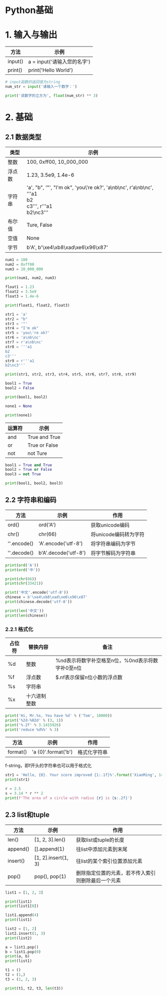 # Python基础

# 1. 输入与输出

| 方法      | 示例                   |
|---------|----------------------|
| input() | a = input('请输入您的名字') |
| print() | print('Hello World') |

```python
# input函数的返回值为string
num_str = input('请输入一个数字：')

print('该数字的立方为', float(num_str) ** 3)
```

# 2. 基础

## 2.1 数据类型

| 类型  | 示例                                                                                                           |
|-----|--------------------------------------------------------------------------------------------------------------|
| 整数  | 100, 0xff00, 10_000_000                                                                                      |
| 浮点数 | 1.23, 3.5e9, 1.4e-6                                                                                          |
| 字符串 | 'a', "b", '"', "I'm ok", 'you\\'re ok?', 'a\nb\nc', r'a\nb\nc', '''a1<br/>b2<br/>c3''', r'''a1<br/>b2\nc3''' |
| 布尔值 | Ture, False                                                                                                  |
| 空值  | None                                                                                                         |
| 字节  | b'A', b'\xe4\xb8\xad\xe6\x96\x87'                                                                            |

```python
num1 = 100
num2 = 0xff00
num3 = 10_000_000

print(num1, num2, num3)

float1 = 1.23
float2 = 3.5e9
float3 = 1.4e-6

print(float1, float2, float3)

str1 = 'a'
str2 = "b"
str3 = '"'
str4 = "I'm ok"
str5 = 'you\'re ok?'
str6 = 'a\nb\nc'
str7 = r'a\nb\nc'
str8 = '''a1
b2
c3'''
str9 = r'''a1
b2\nc3'''

print(str1, str2, str3, str4, str5, str6, str7, str8, str9)

bool1 = True
bool2 = False

print(bool1, bool2)

none1 = None

print(none1)
```

| 运算符 | 示例            |
|-----|---------------|
| and | True and True |
| or  | True or False |
| not | not Ture      |

```python
bool1 = True and True
bool2 = True or False
bool3 = not True

print(bool1, bool2, bool3)
```

## 2.2 字符串和编码

| 方法          | 示例                   | 作用             |
|-------------|----------------------|----------------|
| ord()       | ord('A')             | 获取unicode编码    |
| chr()       | chr(66)              | 将unicode编码转为字符 |
| ''.encode() | 'A'.encode('utf-8')  | 将字符串编码为字节      |
| ''.decode() | b'A'.decode('utf-8') | 将字节解码为字符串      |

```python
print(ord('A'))
print(ord('中'))

print(chr(66))
print(chr(33421))

print('中文'.encode('utf-8'))
chinese = b'\xe4\xb8\xad\xe6\x96\x87'
print(chinese.decode('utf-8'))

print(len('中文'))
print(len(chinese))
```

### 2.2.1 格式化

| 占位符 | 替换内容    | 备注                            |
|-----|---------|-------------------------------|
| %d  | 	整数     | %nd表示将数字补空格至n位，%0nd表示将数字补0至n位 |
| %f  | 	浮点数    | $.nf表示保留n位小数的浮点数              |
| %s  | 	字符串    |                               |
| %x  | 	十六进制整数 |                               |

```python
print('Hi, Mr.%s, You have %d' % ('Tom', 10000))
print('%2d-%02d' % (3, 1))
print('%.2f' % 3.1415926)
print('reduce %d%%' % 3)
```

| 方法       | 示例                  | 作用     |
|----------|---------------------|--------|
| format() | 'a {0}'.format('b') | 格式化字符串 |

f-string，即f开头的字符串也可以用于格式化

```python
str1 = 'Hello, {0}. Your score improved {1:.1f}%'.format('XiaoMing', 14)
print(str1)

r = 2.5
s = 3.14 * r ** 2
print(f'The area of a circle with radius {r} is {s:.2f}')
```

## 2.3 list和tuple

| 方法       | 示例                  | 作用                        |
|----------|---------------------|---------------------------|
| len()    | [1, 2, 3].len()     | 获取list或tuple的长度           |
| append() | [].append(1)        | 往list中添加元素到末尾             |
| insert() | [1, 2].insert(1, 3) | 往list的某个索引位置添加元素          |
| pop()    | pop(), pop(1)       | 删除指定位置的元素，若不传入索引则删除最后一个元素 |

```python
list1 = [1, 2, 3]

print(list1)
print(list1[0])

list1.append(4)
print(list1)

list2 = [1, 2]
list2.insert(1, 3)
print(list2)

a = list1.pop()
b = list1.pop(0)
print(a, b)
print(list1)
```

```python
t1 = ()
t2 = (1,)
t3 = (1, 2, 3)

print(t1, t2, t3, len(t3))
```









